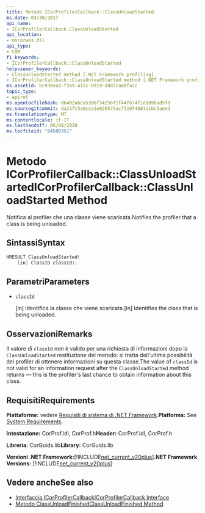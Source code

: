 ```yaml
---
title: Metodo ICorProfilerCallback::ClassUnloadStarted
ms.date: 03/30/2017
api_name:
- ICorProfilerCallback.ClassUnloadStarted
api_location:
- mscorwks.dll
api_type:
- COM
f1_keywords:
- ICorProfilerCallback::ClassUnloadStarted
helpviewer_keywords:
- ClassUnloadStarted method [.NET Framework profiling]
- ICorProfilerCallback::ClassUnloadStarted method [.NET Framework profiling]
ms.assetid: bc93bead-f3a9-415c-b919-ddd3ca80facc
topic_type:
- apiref
ms.openlocfilehash: 86402abca5386f34256f1f44f674f1e1898ad5fd
ms.sourcegitcommit: da21fc5a8cce1e028575acf31974681a1bc5aeed
ms.translationtype: MT
ms.contentlocale: it-IT
ms.lasthandoff: 06/08/2020
ms.locfileid: "84500351"
---
```

# <a name="icorprofilercallbackclassunloadstarted-method"></a><span data-ttu-id="6035b-102">Metodo ICorProfilerCallback::ClassUnloadStarted</span><span class="sxs-lookup"><span data-stu-id="6035b-102">ICorProfilerCallback::ClassUnloadStarted Method</span></span>
<span data-ttu-id="6035b-103">Notifica al profiler che una classe viene scaricata.</span><span class="sxs-lookup"><span data-stu-id="6035b-103">Notifies the profiler that a class is being unloaded.</span></span>  
  
## <a name="syntax"></a><span data-ttu-id="6035b-104">Sintassi</span><span class="sxs-lookup"><span data-stu-id="6035b-104">Syntax</span></span>  
  
```cpp  
HRESULT ClassUnloadStarted(  
    [in] ClassID classId);  
```  
  
## <a name="parameters"></a><span data-ttu-id="6035b-105">Parametri</span><span class="sxs-lookup"><span data-stu-id="6035b-105">Parameters</span></span>

- `classId`

  <span data-ttu-id="6035b-106">\[in] identifica la classe che viene scaricata.</span><span class="sxs-lookup"><span data-stu-id="6035b-106">\[in] Identifies the class that is being unloaded.</span></span>

## <a name="remarks"></a><span data-ttu-id="6035b-107">Osservazioni</span><span class="sxs-lookup"><span data-stu-id="6035b-107">Remarks</span></span>  
 <span data-ttu-id="6035b-108">Il valore di `classId` non è valido per una richiesta di informazioni dopo la `ClassUnloadStarted` restituzione del metodo: si tratta dell'ultima possibilità del profiler di ottenere informazioni su questa classe.</span><span class="sxs-lookup"><span data-stu-id="6035b-108">The value of `classId` is not valid for an information request after the `ClassUnloadStarted` method returns — this is the profiler's last chance to obtain information about this class.</span></span>  
  
## <a name="requirements"></a><span data-ttu-id="6035b-109">Requisiti</span><span class="sxs-lookup"><span data-stu-id="6035b-109">Requirements</span></span>  
 <span data-ttu-id="6035b-110">**Piattaforme:** vedere [Requisiti di sistema di .NET Framework](../../get-started/system-requirements.md).</span><span class="sxs-lookup"><span data-stu-id="6035b-110">**Platforms:** See [System Requirements](../../get-started/system-requirements.md).</span></span>  
  
 <span data-ttu-id="6035b-111">**Intestazione:** CorProf.idl, CorProf.h</span><span class="sxs-lookup"><span data-stu-id="6035b-111">**Header:** CorProf.idl, CorProf.h</span></span>  
  
 <span data-ttu-id="6035b-112">**Libreria:** CorGuids.lib</span><span class="sxs-lookup"><span data-stu-id="6035b-112">**Library:** CorGuids.lib</span></span>  
  
 <span data-ttu-id="6035b-113">**Versioni .NET Framework:**[!INCLUDE[net_current_v20plus](../../../../includes/net-current-v20plus-md.md)]</span><span class="sxs-lookup"><span data-stu-id="6035b-113">**.NET Framework Versions:** [!INCLUDE[net_current_v20plus](../../../../includes/net-current-v20plus-md.md)]</span></span>  
  
## <a name="see-also"></a><span data-ttu-id="6035b-114">Vedere anche</span><span class="sxs-lookup"><span data-stu-id="6035b-114">See also</span></span>

- [<span data-ttu-id="6035b-115">Interfaccia ICorProfilerCallback</span><span class="sxs-lookup"><span data-stu-id="6035b-115">ICorProfilerCallback Interface</span></span>](icorprofilercallback-interface.md)
- [<span data-ttu-id="6035b-116">Metodo ClassUnloadFinished</span><span class="sxs-lookup"><span data-stu-id="6035b-116">ClassUnloadFinished Method</span></span>](icorprofilercallback-classunloadfinished-method.md)
